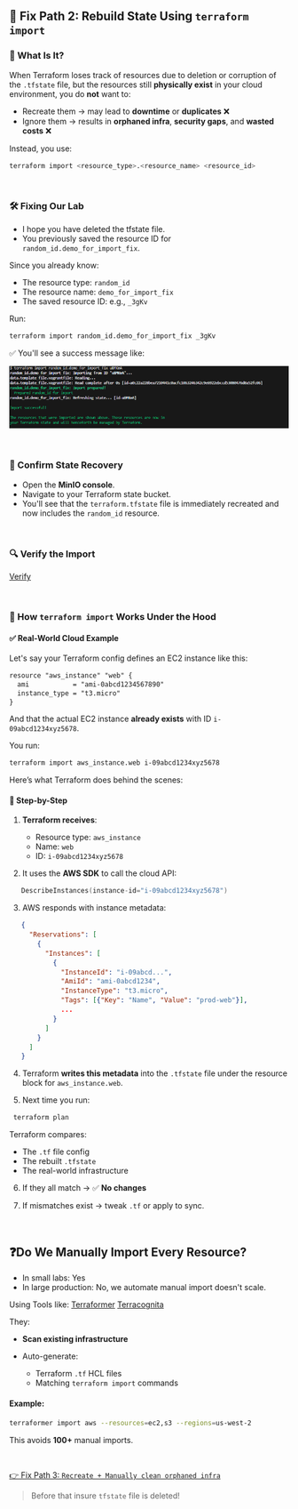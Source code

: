 ## 🔁 Fix Path 2: Rebuild State Using `terraform import`

### 🧠 What Is It?

When Terraform loses track of resources due to deletion or corruption of the `.tfstate` file, but the resources still **physically exist** in your cloud environment, you do **not** want to:

* Recreate them → may lead to **downtime** or **duplicates** ❌
* Ignore them → results in **orphaned infra**, **security gaps**, and **wasted costs** ❌

Instead, you use:

```bash
terraform import <resource_type>.<resource_name> <resource_id>
```

<br>

### 🛠 Fixing Our Lab

- I hope you have deleted the tfstate file.
- You previously saved the resource ID for `random_id.demo_for_import_fix`.

Since you already know:

* The resource type: `random_id`
* The resource name: `demo_for_import_fix`
* The saved resource ID: e.g., `_3gKv`

Run:

```bash
terraform import random_id.demo_for_import_fix _3gKv
```

✅ You'll see a success message like:

![Import successfull](./assets/import.png)

<br>

### 📂 Confirm State Recovery

* Open the **MinIO console**.
* Navigate to your Terraform state bucket.
* You'll see that the `terraform.tfstate` file is immediately recreated and now includes the `random_id` resource.

<br>

### 🔍 Verify the Import
[Verify](./verify.md#-verify-path-2-rebuild-state-using-terraform-import)

<br>

### 🧠 How `terraform import` Works Under the Hood

#### ✅ Real-World Cloud Example

Let's say your Terraform config defines an EC2 instance like this:

```hcl
resource "aws_instance" "web" {
  ami           = "ami-0abcd1234567890"
  instance_type = "t3.micro"
}
```

And that the actual EC2 instance **already exists** with ID `i-09abcd1234xyz5678`.

You run:

```bash
terraform import aws_instance.web i-09abcd1234xyz5678
```

Here’s what Terraform does behind the scenes:

#### 🔁 Step-by-Step

1. **Terraform receives**:

   * Resource type: `aws_instance`
   * Name: `web`
   * ID: `i-09abcd1234xyz5678`

2. It uses the **AWS SDK** to call the cloud API:

```go
   DescribeInstances(instance-id="i-09abcd1234xyz5678")
```

3. AWS responds with instance metadata:

```json
   {
     "Reservations": [
       {
         "Instances": [
           {
             "InstanceId": "i-09abcd...",
             "AmiId": "ami-0abcd1234",
             "InstanceType": "t3.micro",
             "Tags": [{"Key": "Name", "Value": "prod-web"}],
             ...
           }
         ]
       }
     ]
   }
```

4. Terraform **writes this metadata** into the `.tfstate` file under the resource block for `aws_instance.web`.

5. Next time you run:

```bash
 terraform plan
```

   Terraform compares:

   * The `.tf` file config
   * The rebuilt `.tfstate`
   * The real-world infrastructure

6. If they all match → ✅ **No changes**

7. If mismatches exist → tweak `.tf` or apply to sync.

<br>

## ❓Do We Manually Import Every Resource?
- In small labs: Yes
- In large production: No, we automate manual import doesn't scale. 

Using Tools like:
[Terraformer](https://github.com/GoogleCloudPlatform/terraformer)
[Terracognita](https://cycloid.io/terracognita/)

They:

* **Scan existing infrastructure**
* Auto-generate:

  * Terraform `.tf` HCL files
  * Matching `terraform import` commands

#### Example:

```bash
terraformer import aws --resources=ec2,s3 --regions=us-west-2
```

This avoids **100+** manual imports.

<br>

[👉 Fix Path 3: `Recreate + Manually clean orphaned infra`](./fix-path-3.md)
> Before that insure `tfstate` file is deleted!
